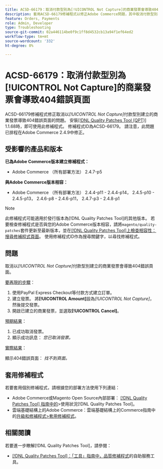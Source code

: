 ```yaml
---
title: ACSD-66179：取消付款型別為[!UICONTROL Not Capture]的商業發票會導致404錯誤頁面
description: 套用ACSD-66179修補程式以修正Adobe Commerce問題，其中取消付款型別為[!UICONTROL Not Capture]的商業發票會導致404錯誤頁面。
feature: Orders, Payments
role: Admin, Developer
type: Troubleshooting
source-git-commit: 02a446114be0f9c1ff8d4532cb13a94f1ef64ed2
workflow-type: tm+mt
source-wordcount: '332'
ht-degree: 0%

---
```



# ACSD-66179：取消付款型別為[!UICONTROL Not Capture]的商業發票會導致404錯誤頁面

ACSD-66179修補程式修正取消以&#x200B;*[!UICONTROL Not Capture]*&#x200B;付款型別建立的商業發票導致404錯誤頁面的問題。 安裝[[!DNL Quality Patches Tool (QPT)]](/help/tools/quality-patches-tool/quality-patches-tool-to-self-serve-quality-patches.md) 1.1.68時，即可使用此修補程式。 修補程式ID為ACSD-66179。 請注意，此問題已排程在Adobe Commerce 2.4.9中修正。

## 受影響的產品和版本

**已為Adobe Commerce版本建立修補程式：**

* Adobe Commerce （所有部署方法） 2.4.7-p5

**與Adobe Commerce版本相容：**

* Adobe Commerce （所有部署方法） 2.4.4-p11 - 2.4.4-p14， 2.4.5-p10 - 2.4.5-p13， 2.4.6-p8 - 2.4.6-p11， 2.4.7-p3 - 2.4.8-p1

>[!NOTE]
>
>此修補程式可能適用於發行版本為[!DNL Quality Patches Tool]的其他版本。 若要檢查修補程式是否與您的Adobe Commerce版本相容，請將`magento/quality-patches`套件更新至最新版本，並在[[!DNL Quality Patches Tool]上檢查相容性：搜尋修補程式頁面](https://experienceleague.adobe.com/tools/commerce-quality-patches/index.html)。 使用修補程式ID作為搜尋關鍵字，以尋找修補程式。

## 問題

取消以&#x200B;*[!UICONTROL Not Capture]*&#x200B;付款型別建立的商業發票會導致404錯誤頁面。

<u>要再現的步驟</u>：

1. 使用PayPal Express Checkout等付款方式建立訂單。
1. 建立發票。 將&#x200B;**[!UICONTROL Amount]**&#x200B;設為&#x200B;*[!UICONTROL Not Capture]*，然後提交發票。
1. 開啟已建立的商業發票，並選取&#x200B;**[!UICONTROL Cancel]**。

<u>預期結果</u>：

1. 已成功取消發票。
1. 顯示成功訊息： *您已取消發票。*

<u>實際結果</u>：

顯示404錯誤頁面： *找不到頁面。*

## 套用修補程式

若要套用個別修補程式，請根據您的部署方法使用下列連結：

* Adobe Commerce或Magento Open Source內部部署： [[!DNL Quality Patches Tool] 指南中的](/help/tools/quality-patches-tool/usage.md)>使用狀況[!DNL Quality Patches Tool]。
* 雲端基礎結構上的Adobe Commerce：雲端基礎結構上的Commerce指南中的[升級和修補程式>套用修補程式](https://experienceleague.adobe.com/docs/commerce-cloud-service/user-guide/develop/upgrade/apply-patches.html)。

## 相關閱讀

若要進一步瞭解[!DNL Quality Patches Tool]，請參閱：

* [[!DNL Quality Patches Tool]：「工具」指南中，品質修補程式](/help/tools/quality-patches-tool/quality-patches-tool-to-self-serve-quality-patches.md)的自助服務工具。
